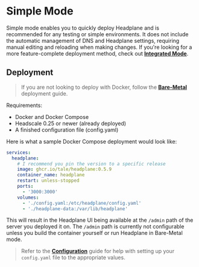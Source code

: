 # Simple Mode

Simple mode enables you to quickly deploy Headplane and is recommended for any
testing or simple environments. It does not include the automatic management of
DNS and Headplane settings, requiring manual editing and reloading when making
changes. If you're looking for a more feature-complete deployment method, check
out [**Integrated Mode**](/docs/Integrated-Mode.md).

## Deployment
> If you are not looking to deploy with Docker, follow the [**Bare-Metal**](/docs/Bare-Metal.md) deployment guide.

Requirements:
- Docker and Docker Compose
- Headscale 0.25 or newer (already deployed)
- A finished configuration file (config.yaml)

Here is what a sample Docker Compose deployment would look like:
```yaml
services:
  headplane:
    # I recommend you pin the version to a specific release
    image: ghcr.io/tale/headplane:0.5.9
    container_name: headplane
    restart: unless-stopped
    ports:
      - '3000:3000'
    volumes:
      - './config.yaml:/etc/headplane/config.yaml'
      - './headplane-data:/var/lib/headplane'
```

This will result in the Headplane UI being available at the `/admin` path of the
server you deployed it on. The `/admin` path is currently not configurable unless
you build the container yourself or run Headplane in Bare-Metal mode.

> Refer to the [**Configuration**](/docs/Configuration.md) guide for help with
> setting up your `config.yaml` file to the appropriate values.
